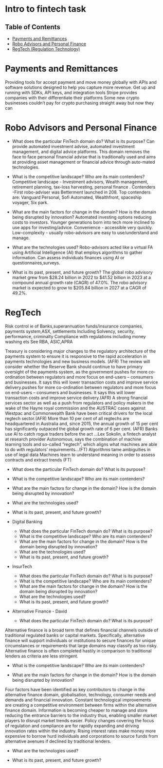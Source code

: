 # Intro to fintech task

## Table of Contents
* [Payments and Remittances](#Payments-and-Remittances)
* [Robo Advisors and Personal Finance](#Robo-Advisors-and-Personal-Finance)
* [RegTech (Regulation Technology)](#RegTech)

# Payments and Remittances
Providing tools for accept payment and move money globally with APIs and software solutions designed to help you capture more revenue.
Get up and running with SDKs, API keys, and integration tools
Stripe provides companies with their differentiate their platforms
Some new crypto businesses couldn’t pay for crypto purchasing straight away but now they can


# Robo Advisors and Personal Finance
* What does the particular FinTech domain do? What is its purpose?
Can provide automated investment advise, automated investment management, and digital advice platforms. This domain removes the face to face personal financial advise that is traditionally used and aims at providing asset management or financial advice through auto-mated technologies.
* What is the competitive landscape? Who are its main contenders?
Competitive landscape - Investment advisors, Wealth management, retirement planning, tax-loss harvesting, personal finance . 
Contenders -First robo-adviser was Betterment launched in 208. Top contenders are: Vanguard Personal, Sofi Automated, Wealthfront, spaceship voyager, Six park.
* What are the main factors for change in the domain? How is the domain being disrupted by innovation?
Automated investing options reducing costs to investors. Younger generations born into tech more inclined to use apps for investing/advice. Convenience - accessible very quickly. Low-complexity - usually robo-advisors are easy to use/understand and manage. 

* What are the technologies used?
Robo-advisors acted like a virtual FA using Artificial Intelligence (AI) that employs algorithms to gather information. Can assess individuals finances using AI or questionnaires,surveys.  
* What is its past, present, and future growth?
The global robo advisory market grew from $28.24 billion in 2022 to $41.52 billion in 2023 at a compound annual growth rate (CAGR) of 47.0%. The robo advisory market is expected to grow to $205.84 billion in 2027 at a CAGR of 49.2%.


# RegTech 
Risk control ie of Banks,superannuation funds/insurance companies, payments system,ASX, settlements
	Including Solvency, security, performance, criminalty
	Compliance with regulations including money washing ets
	See RBA, ASIC,APRA

Treasury is considering major changes to the regulatory architecture of the payments system to ensure it is responsive to the rapid acceleration in payments technologies and new business models. (AFR)
The review will consider whether the Reserve Bank should continue to have primary oversight of the payments system, as the government pushes for more co-ordination between regulators and more focus on end-users – consumers and businesses. It says this will lower transaction costs and improve service delivery.pushes for more co-ordination between regulators and more focus on end-users – consumers and businesses. It says this will lower transaction costs and improve service delivery.(AFR)
A strong financial services sector as well as a push from regulators and policy makers in the wake of the Hayne royal commission and the AUSTRAC cases against Westpac and Commonwealth Bank have been critical drivers for the local regtech sector.(AFR)
More than 10 per cent of all regtechs are headquartered in Australia and, since 2015, the annual growth of 15 per cent has significantly outpaced the global growth rate of 6 per cent. (AFR)
Banks use AI to catch rogue traders before the act
...Lex Sokolin, a fintech analyst at research provider Autonomous, says the combination of machine learning tools and so-called “regtech”, which aligns what machines are able to do with regulators’ requirements…(FT)
Algorithms tame ambiguities in use of legal data Machines learn to understand meaning in order to assess contracts and extract trends (FT)









  * What does the particular FinTech domain do? What is its purpose?
  * What is the competitive landscape? Who are its main contenders?
  * What are the main factors for change in the domain? How is the domain being disrupted by innovation?
  * What are the technologies used?
  * What is its past, present, and future growth?

* Digital Banking
  * What does the particular FinTech domain do? What is its purpose?
  * What is the competitive landscape? Who are its main contenders?
  * What are the main factors for change in the domain? How is the domain being disrupted by innovation?
  * What are the technologies used?
  * What is its past, present, and future growth?



* InsurTech
  * What does the particular FinTech domain do? What is its purpose?
  * What is the competitive landscape? Who are its main contenders?
  * What are the main factors for change in the domain? How is the domain being disrupted by innovation?
  * What are the technologies used?
  * What is its past, present, and future growth?






* Alternative Finance - David 

  * What does the particular FinTech domain do? What is its purpose?

Alternative finance is a broad term that defines financial channels outside of traditional regulated banks or capital markets. Specifically, alternative finance will support individuals or institutions to secure finances for unique circumstances or requirements that large domains may classify as too risky. Alternative finance is often completed hastily in comparison to traditional lenders as criteria are less stringent. 

  * What is the competitive landscape? Who are its main contenders?



  * What are the main factors for change in the domain? How is the domain being disrupted by innovation?

Four factors have been identified as key contributors to change in the alternative finance domain, globalisation, technology, consumer needs and demands and financial innovation. Constant technological improvements are creating a competitive environment between firms within the alternative finance domain. Information is becoming cheaper to manage and store reducing the entrance barriers to the industry thus, enabling smaller market players to disrupt market trends easier. Policy changes covering the focus of regulation and compliance are for rapidly expanding and driving innovation rates within the industry. Rising interest rates make money more expensive to borrow hurd individuals and corporations to source funds from alternative avenues if declined by traditional lenders. 

  * What are the technologies used?


  * What is its past, present, and future growth?

